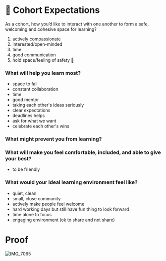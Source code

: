 # :raised_hands: Cohort Expectations
As a cohort, how you’d like to interact with one another to form a safe, welcoming and cohesive space for learning?

1. actively compassionate
2. interested/open-minded
3. time
4. good communication
5. hold space/feeling of safety 🍃

### What will help you learn most?
- space to fail
- constant collaboration
- time
- good mentor
- taking each other's ideas seriously
- clear expectations
- deadlines helps
- ask for what we want
- celebrate each other's wins

### What might prevent you from learning?

### What will make you feel comfortable, included, and able to give your best?
- to be friendly

### What would your ideal learning environment feel like?
- quiet, clean
- small, close community
- actively make people feel welcome
- hard working days but still have fun thing to look forward
- time alone to focus
- engaging environment (ok to share and not share)

# Proof

![IMG_7065](https://github.com/FAC29A/fac-29-cohort/assets/44486576/2e0e555d-60c9-447f-b7bb-a4d0932e41f4)
